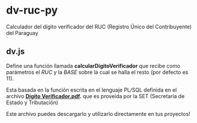 # dv-ruc-py
Calculador del dígito verificador del RUC (Registro Único del Contribuyente) del Paraguay

## dv.js
Define una función llamada **calcularDigitoVerificador** que recibe como parámetros el *RUC* y la *BASE* sobre la cual se halla el resto (por defecto es 11).

Esta basada en la función escrita en el lenguaje PL/SQL definida en el archivo **[Digito Verificador.pdf]([https://www.set.gov.py/portal/PARAGUAY-SET/detail?content-id=/repository/collaboration/sites/PARAGUAY-SET/documents/herramientas/digito-verificador.pdf](https://www.set.gov.py/portal/PARAGUAY-SET/detail?content-id=/repository/collaboration/sites/PARAGUAY-SET/documents/herramientas/digito-verificador.pdf)).** que es proveída por la SET (Secretaría de Estado y Tributación)

Este archivo puedes descargarlo y utilizarlo directamente en tus proyectos! 
